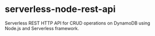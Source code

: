 # serverless-node-rest-api

Serverless REST HTTP API for CRUD operations on DynamoDB using Node.js and Serverless framework.
